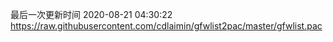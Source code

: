 最后一次更新时间 2020-08-21 04:30:22
https://raw.githubusercontent.com/cdlaimin/gfwlist2pac/master/gfwlist.pac

